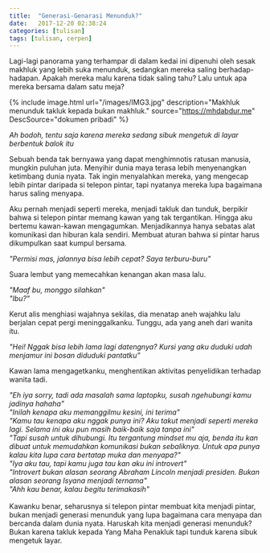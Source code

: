 ```yaml
---
title:  "Generasi-Genarasi Menunduk?"
date:   2017-12-20 02:38:24
categories: [tulisan]
tags: [tulisan, cerpen]
---
```


Lagi-lagi panorama yang terhampar di dalam kedai ini dipenuhi oleh sesak makhluk yang lebih suka menunduk, sedangkan mereka saling berhadap-hadapan. Apakah mereka malu karena tidak saling tahu? Lalu untuk apa mereka bersama dalam satu meja?

{% include image.html url="/images/IMG3.jpg" description="Makhluk menunduk takluk kepada bukan makhluk." source="https://mhdabdur.me" DescSource="dokumen pribadi" %}

*Ah bodoh, tentu saja karena mereka sedang sibuk mengetuk di layar berbentuk balok itu*

Sebuah benda tak bernyawa yang dapat menghimnotis ratusan manusia, mungkin puluhan juta. Menyihir dunia maya terasa lebih menyenangkan ketimbang dunia nyata. Tak ingin menyalahkan mereka, yang mengecap lebih pintar daripada si telepon pintar, tapi nyatanya mereka lupa bagaimana harus saling menyapa.

Aku pernah menjadi seperti mereka, menjadi takluk dan tunduk, berpikir bahwa si telepon pintar memang kawan yang tak tergantikan. Hingga aku bertemu kawan-kawan mengagumkan. Menjadikannya hanya sebatas alat komunikasi dan hiburan kala sendiri. Membuat aturan bahwa si pintar harus dikumpulkan saat kumpul bersama.

*"Permisi mas, jalannya bisa lebih cepat? Saya terburu-buru"*

Suara lembut yang memecahkan kenangan akan masa lalu.

*"Maaf bu, monggo silahkan"*<br/>
*"Ibu?"*

Kerut alis menghiasi wajahnya sekilas, dia menatap aneh wajahku lalu berjalan cepat pergi meninggalkanku.
Tunggu, ada yang aneh dari wanita itu.

*"Hei! Nggak bisa lebih lama lagi datengnya? Kursi yang aku duduki udah menjamur ini bosan diduduki pantatku"*<br />

Kawan lama mengagetkanku, menghentikan aktivitas penyelidikan terhadap wanita tadi.

*"Eh iya sorry, tadi ada masalah sama laptopku, susah ngehubungi kamu jadinya hahaha"*<br />
*"Inilah kenapa aku memanggilmu kesini, ini terima"*<br />
*"Kamu tau kenapa aku nggak punya ini? Aku takut menjadi seperti mereka lagi. Selama ini aku pun masih baik-baik saja tanpa ini"*<br />
*"Tapi susah untuk dihubungi. Itu tergantung mindset mu aja, benda itu kan dibuat untuk memudahkan komunikasi bukan sebaliknya. Untuk apa punya kalau kita lupa cara bertatap muka dan menyapa?"*<br />
*"Iya aku tau, tapi kamu juga tau kan aku ini introvert"*<br />
*"Introvert bukan alasan seorang Abraham Lincoln menjadi presiden. Bukan alasan seorang Isyana menjadi ternama"*<br />
*"Ahh kau benar, kalau begitu terimakasih"*
<br />
<br />
Kawanku benar, seharusnya si telepon pintar membuat kita menjadi pintar, bukan menjadi generasi menunduk yang lupa bagaimana cara menyapa dan bercanda dalam dunia nyata. Haruskah kita menjadi generasi menunduk? Bukan karena takluk kepada Yang Maha Penakluk tapi tunduk karena sibuk mengetuk layar.